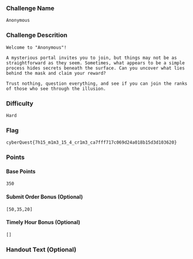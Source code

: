 ### Challenge Name
```
Anonymous
```

### Challenge Descrition
```
Welcome to "Anonymous"!

A mysterious portal invites you to join, but things may not be as straightforward as they seem. Sometimes, what appears to be a simple process hides secrets beneath the surface. Can you uncover what lies behind the mask and claim your reward?

Trust nothing, question everything, and see if you can join the ranks of those who see through the illusion.
```

### Difficulty
```
Hard
```

### Flag
```
cyberQuest{7h15_m1m3_15_4_cr1m3_ca7fff717c069d24a018b15d3d103620}
```

### Points
#### Base Points
```
350
```

#### Submit Order Bonus (Optional)
```
[50,35,20]
```

#### Timely Hour Bonus (Optional)
```
[]
```

### Handout Text (Optional)
```
```

